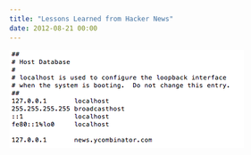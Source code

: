 ```yaml
---
title: "Lessons Learned from Hacker News"
date: 2012-08-21 00:00
---
```


<p></p>

<img src="/img/import/blog/lessons-learned-from-hacker-news/2395E80F7BFE4A6EA989518CD3683073.png" class="img-responsive" />

<!-- more -->

